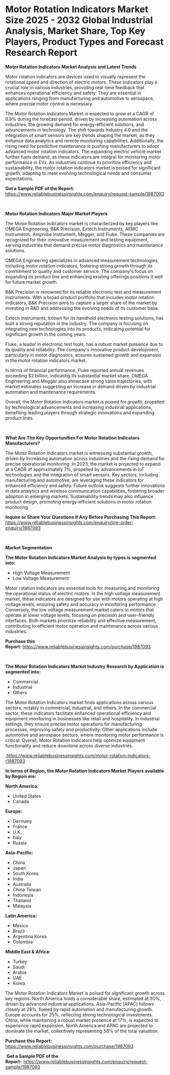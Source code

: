 <p><h1>Motor Rotation Indicators Market Size 2025 - 2032 Global Industrial Analysis, Market Share, Top Key Players, Product Types and Forecast Research Report</h1></p><p><strong>Motor Rotation Indicators Market Analysis and Latest Trends</strong></p>
<p><p>Motor rotation indicators are devices used to visually represent the rotational speed and direction of electric motors. These indicators play a crucial role in various industries, providing real-time feedback that enhances operational efficiency and safety. They are essential in applications ranging from manufacturing and automotive to aerospace, where precise motor control is necessary.</p><p>The Motor Rotation Indicators Market is expected to grow at a CAGR of 6.8% during the forecast period, driven by increasing automation across industries, the growing demand for energy-efficient solutions, and advancements in technology. The shift towards Industry 4.0 and the integration of smart sensors are key trends shaping the market, as they enhance data analytics and remote monitoring capabilities. Additionally, the rising need for predictive maintenance is pushing manufacturers to adopt advanced motor rotation indicators. The expanding electric vehicle market further fuels demand, as these indicators are integral for monitoring motor performance in EVs. As industries continue to prioritize efficiency and sustainability, the motor rotation indicators market is poised for significant growth, adapting to meet evolving technological needs and consumer expectations.</p></p>
<p><strong>Get a Sample PDF of the Report:&nbsp;</strong> <a href="https://www.reliablebusinessinsights.com/enquiry/request-sample/1987093?utm_campaign=3352&utm_medium=2&utm_source=Github&utm_content=ia&utm_term=12042025&utm_id=motor-rotation-indicators">https://www.reliablebusinessinsights.com/enquiry/request-sample/1987093</a></p>
<p>&nbsp;</p>
<p><strong>Motor Rotation Indicators Major Market Players</strong></p>
<p><p>The Motor Rotation Indicators market is characterized by key players like OMEGA Engineering, B&K Precision, Extech Instruments, AEMC Instruments, Amprobe Instrument, Megger, and Fluke. These companies are recognized for their innovative measurement and testing equipment, serving industries that demand precise motor diagnostics and maintenance solutions.</p><p>OMEGA Engineering specializes in advanced measurement technologies, including motor rotation indicators, fostering strong growth through its commitment to quality and customer service. The company's focus on expanding its product line and enhancing existing offerings positions it well for future market growth.</p><p>B&K Precision is renowned for its reliable electronic test and measurement instruments. With a broad product portfolio that includes motor rotation indicators, B&K Precision aims to capture a larger share of the market by investing in R&D and addressing the evolving needs of its customer base.</p><p>Extech Instruments, known for its handheld electronic testing solutions, has built a strong reputation in the industry. The company is focusing on integrating new technologies into its products, indicating potential for significant growth in the coming years.</p><p>Fluke, a leader in electronic test tools, has a robust market presence due to its quality and reliability. The company's innovative product development, particularly in motor diagnostics, ensures sustained growth and expansion in the motor rotation indicators market.</p><p>In terms of financial performance, Fluke reported annual revenues exceeding $2 billion, indicating its substantial market share. OMEGA Engineering and Megger also showcase strong sales trajectories, with market estimates suggesting an increase in demand driven by industrial automation and maintenance requirements.</p><p>Overall, the Motor Rotation Indicators market is poised for growth, propelled by technological advancements and increasing industrial applications, benefiting leading players through strategic innovations and expanding product lines.</p></p>
<p>&nbsp;</p>
<p><strong>What Are The Key Opportunities For Motor Rotation Indicators Manufacturers?</strong></p>
<p><p>The Motor Rotation Indicators market is witnessing substantial growth, driven by increasing automation across industries and the rising demand for precise operational monitoring. In 2023, the market is projected to expand at a CAGR of approximately 7%, propelled by advancements in IoT technologies and the integration of smart sensors. Key sectors, including manufacturing and automotive, are leveraging these indicators for enhanced efficiency and safety. Future outlook suggests further innovations in data analytics and wireless communication capabilities, fostering broader adoption in emerging markets. Sustainability trends may also influence product design, promoting energy-efficient solutions in motor rotation monitoring.</p></p>
<p><strong>Inquire or Share Your Questions If Any Before Purchasing This Report:</strong> <a href="https://www.reliablebusinessinsights.com/enquiry/pre-order-enquiry/1987093?utm_campaign=3352&utm_medium=2&utm_source=Github&utm_content=ia&utm_term=12042025&utm_id=motor-rotation-indicators">https://www.reliablebusinessinsights.com/enquiry/pre-order-enquiry/1987093</a></p>
<p>&nbsp;</p>
<p><strong>Market Segmentation</strong></p>
<p><strong>The Motor Rotation Indicators Market Analysis by types is segmented into:</strong></p>
<p><ul><li>High Voltage Measurement</li><li>Low Voltage Measurement</li></ul></p>
<p><p>Motor rotation indicators are essential tools for measuring and monitoring the operational status of electric motors. In the high voltage measurement market, these indicators are designed for use with motors operating at high voltage levels, ensuring safety and accuracy in monitoring performance. Conversely, the low voltage measurement market caters to motors that operate at lower voltage levels, focusing on precision and user-friendly interfaces. Both markets prioritize reliability and effective measurement, contributing to efficient motor operation and maintenance across various industries.</p></p>
<p><strong>Purchase this Report:&nbsp;</strong><a href="https://www.reliablebusinessinsights.com/purchase/1987093?utm_campaign=3352&utm_medium=2&utm_source=Github&utm_content=ia&utm_term=12042025&utm_id=motor-rotation-indicators">https://www.reliablebusinessinsights.com/purchase/1987093</a></p>
<p>&nbsp;</p>
<p><strong>The Motor Rotation Indicators Market Industry Research by Application is segmented into:</strong></p>
<p><ul><li>Commercial</li><li>Industrial</li><li>Others</li></ul></p>
<p><p>The Motor Rotation Indicators market finds applications across various sectors, notably in commercial, industrial, and others. In the commercial sector, these indicators facilitate enhanced operational efficiency and equipment monitoring in businesses like retail and hospitality. In industrial settings, they ensure precise motor operations for manufacturing processes, improving safety and productivity. Other applications include automotive and aerospace sectors, where monitoring motor performance is critical. Overall, Motor Rotation Indicators help optimize equipment functionality and reduce downtime across diverse industries.</p></p>
<p><a href="https://www.reliablebusinessinsights.com/motor-rotation-indicators-r1987093?utm_campaign=3352&utm_medium=2&utm_source=Github&utm_content=ia&utm_term=12042025&utm_id=motor-rotation-indicators">&nbsp;https://www.reliablebusinessinsights.com/motor-rotation-indicators-r1987093</a></p>
<p><strong>In terms of Region, the Motor Rotation Indicators Market Players available by Region are:</strong></p>
<p>
    <p> <strong> North America: </strong>
        <ul>
            <li>United States</li>
            <li>Canada</li>
        </ul>
        </p> 
    <p> <strong> Europe: </strong>
        <ul>
            <li>Germany</li>
            <li>France</li>
            <li>U.K.</li>
            <li>Italy</li>
            <li>Russia</li>
        </ul>
        </p> 
    <p> <strong> Asia-Pacific: </strong>
        <ul>
            <li>China</li>
            <li>Japan</li>
            <li>South Korea</li>
            <li>India</li>
            <li>Australia</li>
            <li>China Taiwan</li>
            <li>Indonesia</li>
            <li>Thailand</li>
            <li>Malaysia</li>
        </ul>
        </p> 
    <p> <strong> Latin America: </strong>
        <ul>
            <li>Mexico</li>
            <li>Brazil</li>
            <li>Argentina Korea</li>
            <li>Colombia</li>
        </ul>
        </p> 
    <p> <strong> Middle East & Africa: </strong>
        <ul>
            <li>Turkey</li>
            <li>Saudi</li>
            <li>Arabia</li>
            <li>UAE</li>
            <li>Korea</li>
        </ul>
    </p>
    </p>
<p><p>The Motor Rotation Indicators Market is poised for significant growth across key regions. North America holds a considerable share, estimated at 30%, driven by advanced industrial applications. Asia-Pacific (APAC) follows closely at 28%, fueled by rapid automation and manufacturing growth. Europe accounts for 25%, reflecting strong technological investments. China, while maintaining a robust market presence at 17%, is expected to experience rapid expansion. North America and APAC are projected to dominate the market, collectively representing 58% of the total valuation.</p></p>
<p><strong>Purchase this Report: </strong><a href="https://www.reliablebusinessinsights.com/purchase/1987093?utm_campaign=3352&utm_medium=2&utm_source=Github&utm_content=ia&utm_term=12042025&utm_id=motor-rotation-indicators">https://www.reliablebusinessinsights.com/purchase/1987093</a></p>
<p>&nbsp;<strong>Get a Sample PDF of the Report:&nbsp;&nbsp;</strong><a href="https://www.reliablebusinessinsights.com/enquiry/request-sample/1987093?utm_campaign=3352&utm_medium=2&utm_source=Github&utm_content=ia&utm_term=12042025&utm_id=motor-rotation-indicators">https://www.reliablebusinessinsights.com/enquiry/request-sample/1987093</a></p>
<p><strong></strong></p>
<p><p></p><p></p><p></p></p>